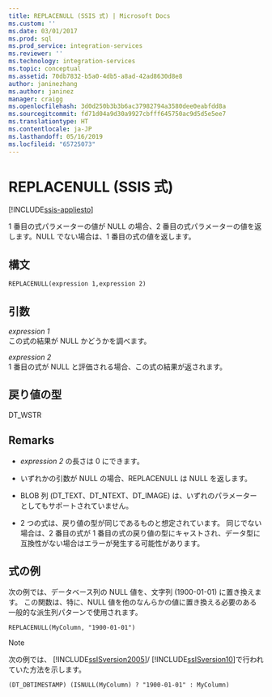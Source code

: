 ```yaml
---
title: REPLACENULL (SSIS 式) | Microsoft Docs
ms.custom: ''
ms.date: 03/01/2017
ms.prod: sql
ms.prod_service: integration-services
ms.reviewer: ''
ms.technology: integration-services
ms.topic: conceptual
ms.assetid: 70db7832-b5a0-4db5-a8ad-42ad8630d8e8
author: janinezhang
ms.author: janinez
manager: craigg
ms.openlocfilehash: 3d0d250b3b3b6ac37982794a3580dee0eabfdd8a
ms.sourcegitcommit: fd71d04a9d30a9927cbfff645750ac9d5d5e5ee7
ms.translationtype: HT
ms.contentlocale: ja-JP
ms.lasthandoff: 05/16/2019
ms.locfileid: "65725073"
---
```

# <a name="replacenull-ssis-expression"></a>REPLACENULL (SSIS 式)

[!INCLUDE[ssis-appliesto](../../includes/ssis-appliesto-ssvrpluslinux-asdb-asdw-xxx.md)]


  1 番目の式パラメーターの値が NULL の場合、2 番目の式パラメーターの値を返します。NULL でない場合は、1 番目の式の値を返します。  
  
## <a name="syntax"></a>構文  
  
```vb  
REPLACENULL(expression 1,expression 2)  
```  
  
## <a name="arguments"></a>引数  
 *expression 1*  
 この式の結果が NULL かどうかを調べます。  
  
 *expression 2*  
 1 番目の式が NULL と評価される場合、この式の結果が返されます。  
  
## <a name="result-types"></a>戻り値の型  
 DT_WSTR  
  
## <a name="remarks"></a>Remarks  
  
-   *expression 2* の長さは 0 にできます。  
  
-   いずれかの引数が NULL の場合、REPLACENULL は NULL を返します。  
  
-   BLOB 列 (DT_TEXT、DT_NTEXT、DT_IMAGE) は、いずれのパラメーターとしてもサポートされていません。  
  
-   2 つの式は、戻り値の型が同じであるものと想定されています。 同じでない場合は、2 番目の式が 1 番目の式の戻り値の型にキャストされ、データ型に互換性がない場合はエラーが発生する可能性があります。  
  
## <a name="expression-examples"></a>式の例  
 次の例では、データベース列の NULL 値を、文字列 (1900-01-01) に置き換えます。 この関数は、特に、NULL 値を他のなんらかの値に置き換える必要のある一般的な派生列パターンで使用されます。  
  
```  
REPLACENULL(MyColumn, "1900-01-01")  
```  
  
> [!NOTE]
>  次の例では、 [!INCLUDE[ssISversion2005](../../includes/ssisversion2005-md.md)]/ [!INCLUDE[ssISversion10](../../includes/ssisversion10-md.md)]で行われていた方法を示します。  
  
```  
(DT_DBTIMESTAMP) (ISNULL(MyColumn) ? "1900-01-01" : MyColumn)   
```  
  
  
